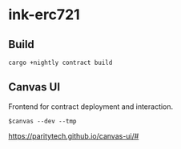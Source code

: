 # ink-erc721
## Build
`cargo +nightly contract build`

## Canvas UI
Frontend for contract deployment and interaction.

`$canvas --dev --tmp`

https://paritytech.github.io/canvas-ui/#